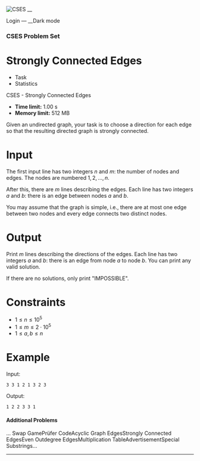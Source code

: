 ![CSES](/logo.png?1) __

Login — __Dark mode

### CSES Problem Set

# Strongly Connected Edges

  * Task
  * Statistics

CSES - Strongly Connected Edges

  * **Time limit:** 1.00 s
  * **Memory limit:** 512 MB

Given an undirected graph, your task is to choose a direction for each edge so
that the resulting directed graph is strongly connected.

# Input

The first input line has two integers $n$ and $m$: the number of nodes and
edges. The nodes are numbered $1,2,\dots,n$.

After this, there are $m$ lines describing the edges. Each line has two
integers $a$ and $b$: there is an edge between nodes $a$ and $b$.

You may assume that the graph is simple, i.e., there are at most one edge
between two nodes and every edge connects two distinct nodes.

# Output

Print $m$ lines describing the directions of the edges. Each line has two
integers $a$ and $b$: there is an edge from node $a$ to node $b$. You can
print any valid solution.

If there are no solutions, only print "IMPOSSIBLE".

# Constraints

  * $1 \le n \le 10^5$
  * $1 \le m \le 2 \cdot 10^5$
  * $1 \le a,b \le n$

# Example

Input:

``` 3 3 1 2 1 3 2 3 ```

Output:

``` 1 2 2 3 3 1 ```

#### Additional Problems

... Swap GamePrüfer CodeAcyclic Graph EdgesStrongly Connected EdgesEven
Outdegree EdgesMultiplication TableAdvertisementSpecial Substrings...

* * *

